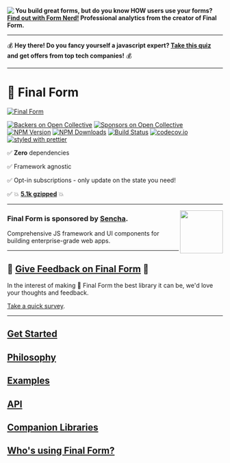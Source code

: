 [<img src="form-nerd-logo.png" align="left"/>](https://formnerd.co/final-form-readme) **You build great forms, but do you know HOW users use your forms? [Find out with Form Nerd!](https://formnerd.co/final-form-readme) Professional analytics from the creator of Final Form.**

---

💰 **Hey there! Do you fancy yourself a javascript expert? [Take this quiz](https://triplebyte.com/a/V6j0KPS/ff) and get offers from top tech companies!** 💰

---

# 🏁 Final Form

[![Final Form](banner.png)](https://final-form.org)

[![Backers on Open Collective](https://opencollective.com/final-form/backers/badge.svg)](#backers)
[![Sponsors on Open Collective](https://opencollective.com/final-form/sponsors/badge.svg)](#sponsors)
[![NPM Version](https://img.shields.io/npm/v/final-form.svg?style=flat)](https://www.npmjs.com/package/final-form)
[![NPM Downloads](https://img.shields.io/npm/dm/final-form.svg?style=flat)](https://npm-stat.com/charts.html?package=final-form)
[![Build Status](https://travis-ci.org/final-form/final-form.svg?branch=master)](https://travis-ci.org/final-form/final-form)
[![codecov.io](https://codecov.io/gh/final-form/final-form/branch/master/graph/badge.svg)](https://codecov.io/gh/final-form/final-form)
[![styled with prettier](https://img.shields.io/badge/styled_with-prettier-ff69b4.svg)](https://github.com/prettier/prettier)

✅ **Zero** dependencies

✅ Framework agnostic

✅ Opt-in subscriptions - only update on the state you need!

✅ 💥 [**5.1k gzipped**](https://bundlephobia.com/result?p=final-form) 💥

---

[<img align="right" src="docs/sencha.svg" height="100"/>](https://www.sencha.com/)

### Final Form is sponsored by [Sencha](https://www.sencha.com/).

Comprehensive JS framework and UI components for building enterprise-grade web apps.

---

## 💬 [Give Feedback on Final Form](https://goo.gl/forms/dxdfxKNy64DLb99z2) 💬

In the interest of making 🏁 Final Form the best library it can be, we'd love your thoughts and feedback.

[Take a quick survey](https://goo.gl/forms/dxdfxKNy64DLb99z2).

---

## [Get Started](https://final-form.org/docs/final-form/getting-started)

## [Philosophy](https://final-form.org/docs/final-form/philosophy)

## [Examples](https://final-form.org/docs/final-form/examples)

## [API](https://final-form.org/docs/final-form/api)

## [Companion Libraries](https://final-form.org/docs/final-form/companion-libraries)

## [Who's using Final Form?](https://final-form.org/users)
